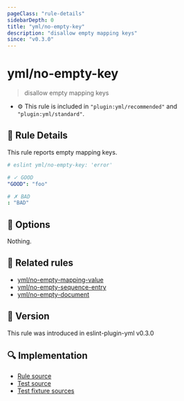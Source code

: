 ```yaml
---
pageClass: "rule-details"
sidebarDepth: 0
title: "yml/no-empty-key"
description: "disallow empty mapping keys"
since: "v0.3.0"
---
```


# yml/no-empty-key

> disallow empty mapping keys

- :gear: This rule is included in `"plugin:yml/recommended"` and `"plugin:yml/standard"`.

## :book: Rule Details

This rule reports empty mapping keys.

<eslint-code-block>

<!-- eslint-skip -->

```yaml
# eslint yml/no-empty-key: 'error'

# ✓ GOOD
"GOOD": "foo"

# ✗ BAD
: "BAD"
```

</eslint-code-block>

## :wrench: Options

Nothing.

## :couple: Related rules

- [yml/no-empty-mapping-value]
- [yml/no-empty-sequence-entry]
- [yml/no-empty-document]

[yml/no-empty-mapping-value]: ./no-empty-mapping-value.md
[yml/no-empty-sequence-entry]: ./no-empty-sequence-entry.md
[yml/no-empty-document]: ./no-empty-document.md

## :rocket: Version

This rule was introduced in eslint-plugin-yml v0.3.0

## :mag: Implementation

- [Rule source](https://github.com/ota-meshi/eslint-plugin-yml/blob/master/src/rules/no-empty-key.ts)
- [Test source](https://github.com/ota-meshi/eslint-plugin-yml/blob/master/tests/src/rules/no-empty-key.ts)
- [Test fixture sources](https://github.com/ota-meshi/eslint-plugin-yml/tree/master/tests/fixtures/rules/no-empty-key)
